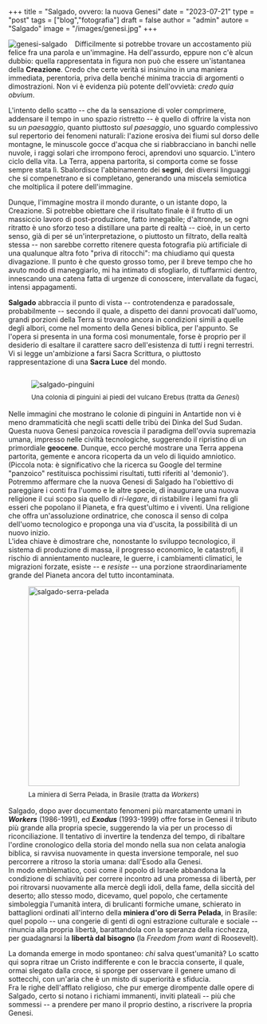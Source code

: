 +++
title = "Salgado, ovvero: la nuova Genesi"
date = "2023-07-21"
type = "post"
tags = ["blog","fotografia"]
draft = false
author = "admin"
autore = "Salgado"
image = "/images/genesi.jpg"
+++

<div style="float: left; margin-right: 15px; max-width: 40%;">
    <img src="/images/genesi.jpg" alt="genesi-salgado" class="responsive-image" title="Genesi-Salgado" style="max-width: 100%;">
</div>
<p style='text-align: justify;'>  

Difficilmente si potrebbe trovare un accostamento più felice fra una parola e un'immagine. Ha dell'assurdo, eppure non c'è alcun dubbio: quella rappresentata in figura non può che essere un'istantanea della **Creazione**. Credo che certe verità si insinuino in una maniera immediata, perentoria, priva della benché minima traccia di argomenti o dimostrazioni. Non vi è evidenza più potente dell'ovvietà: *credo quia obvium*.  

L'intento dello scatto -- che da la sensazione di voler comprimere, addensare il tempo in uno spazio ristretto --
 è quello di offrire la vista non su *un paesaggio*, quanto piuttosto *sul paesaggio*, uno sguardo complessivo sul repertorio dei fenomeni naturali: l'azione erosiva dei fiumi sul dorso delle montagne, le minuscole gocce d'acqua che si riabbracciano in banchi nelle nuvole, i raggi solari che irrompono feroci, aprendovi uno squarcio. L'intero ciclo della vita. La Terra, appena partorita,
 si comporta come se fosse sempre stata lì.
Sbalordisce l'abbinamento dei **segni**, dei  diversi linguaggi che si compenetrano e si completano, generando una miscela semiotica che moltiplica il potere dell'immagine.    

Dunque, l'immagine mostra il mondo durante, o un istante dopo, la Creazione.
 Si potrebbe obiettare che il risultato finale è il frutto di un massiccio lavoro di post-produzione, fatto innegabile; d'altronde, se ogni ritratto è uno sforzo teso a distillare una parte di realtà -- cioè, in un certo senso, già di per sé un'interpretazione, o piuttosto un filtrato, della realtà stessa -- non sarebbe corretto ritenere questa fotografia più artificiale di una qualunque altra foto "priva di ritocchi": ma chiudiamo qui questa divagazione.
Il punto è che questo grosso tomo, per il breve tempo che ho avuto modo di maneggiarlo, mi ha intimato di sfogliarlo, di tuffarmici dentro, innescando una catena fatta di urgenze di conoscere, intervallate da fugaci, intensi appagamenti.

**Salgado** abbraccia il punto di vista -- controtendenza e paradossale, probabilmente -- secondo il quale, a dispetto dei danni provocati dall'uomo, grandi porzioni della Terra si trovano ancora in condizioni simili a quelle degli albori, come nel momento della Genesi biblica, per l'appunto. Se l'opera si presenta in una forma così monumentale, forse è proprio per il desiderio di esaltare il carattere sacro dell'esistenza di *tutti* i regni terrestri. Vi si legge un'ambizione a farsi Sacra Scrittura, o piuttosto rappresentazione di una **Sacra Luce** del mondo.
<div style="float: right; max-width: 100%; margin: 0 auto;">
    <figure style="text-align: left; max-width: 150%;">
        <img src="/images/salgado-pinguini-vulcano.jpg" alt="salgado-pinguini" title="Pinguini Salgado" style="max-width: 100%; margin-left: 0;">
        <figcaption style="font-size: small; padding-top: 8px; line-height: 1.5;">Una colonia di pinguini ai piedi del vulcano Erebus (tratta da <i>Genesi</i>)</figcaption>
    </figure>
</div>
 <br>

Nelle immagini che mostrano le colonie di pinguini in Antartide non vi è meno drammaticità che negli scatti delle tribù dei Dinka del Sud Sudan. Questa nuova Genesi panzoica rovescia il paradigma dell'ovvia supremazia umana, impresso nelle civiltà tecnologiche, suggerendo il ripristino di un primordiale **geocene**.
Dunque, ecco perché mostrare una Terra appena partorita, gemente e ancora ricoperta da un velo di liquido amniotico. (Piccola nota: è significativo che la ricerca su Google del termine "panzoico" restituisca pochissimi risultati, tutti riferiti al 'demonio'). <br>
Potremmo affermare che la nuova Genesi di Salgado ha l'obiettivo di pareggiare i conti fra l'uomo e le altre specie, di inaugurare una nuova religione il cui scopo sia quello di *ri-legare*, di ristabilire i legami fra gli esseri che popolano il Pianeta, e fra quest'ultimo e i viventi. Una religione che offra un'assoluzione ordinatrice, che conosca il senso di colpa dell'uomo
tecnologico e proponga una via d'uscita, la possibilità di un nuovo inizio.  
L'idea chiave è dimostrare che, nonostante lo sviluppo tecnologico, il sistema di produzione di massa, il progresso economico,
le catastrofi, il rischio di annientamento nucleare, le guerre, i cambiamenti climatici, le migrazioni forzate,
esiste -- e *resiste* --  una porzione straordinariamente grande del Pianeta ancora del tutto incontaminata.

<div style="max-width: 100%; margin: 0 auto;">
<figure style="text-align: left; max-width: 150%;">
    <img src="/images/serra-pelada.jpg" alt="salgado-serra-pelada" width="200" height="400" title="Salgado Serra Pelada" style="width: 100%;">
    <figcaption style="font-size: small; padding-top: 8px; line-height: 1.5;">La miniera di Serra Pelada, in Brasile (tratta da <i>Workers</i>) </figcaption>
</figure>
</div>


Salgado, dopo aver documentato fenomeni più marcatamente umani in ***Workers*** (1986-1991), ed ***Exodus*** (1993-1999) offre
forse in Genesi il tributo più grande alla propria specie, suggerendo la via per un processo di riconciliazione. Il tentativo di
invertire la tendenza del tempo, di ribaltare l'ordine cronologico della storia del mondo nella sua non celata analogia biblica, si ravvisa nuovamente in questa inversione temporale, nel suo percorrere a ritroso la storia umana: dall'Esodo alla Genesi. <br>
In modo emblematico, così come il popolo di Israele abbandona la condizione di schiavitù per correre incontro ad una
promessa di libertà, per poi ritrovarsi nuovamente alla mercè degli idoli, della fame, della siccità del deserto; allo stesso modo,
dicevamo, quel popolo, che certamente simboleggia l'umanità intera, di brulicanti formiche umane, schierato in battaglioni ordinati all'interno della **miniera d'oro di Serra Pelada**, in Brasile: quel popolo -- una congerie di genti di ogni estrazione culturale e sociale -- rinuncia alla propria libertà, barattandola con la speranza della ricchezza, per guadagnarsi la **libertà dal bisogno** (la *Freedom from want* di Roosevelt).

La domanda emerge in modo spontaneo: *chi* salva quest'umanità? Lo scatto qui sopra ritrae un Cristo indifferente e con le braccia conserte, il quale, ormai slegato dalla croce, si sporge per osservare il genere umano di sottecchi, con un'aria che è un misto di superiorità e sfiducia. <br>
Fra le righe dell'afflato religioso, che pur emerge dirompente dalle opere di Salgado, certo si notano i richiami immanenti, inviti plateali -- più che sommessi -- a prendere per mano il proprio destino, a riscrivere la propria Genesi.


 </p>

